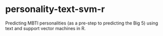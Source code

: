 # personality-text-svm-r
Predicting MBTI personalities (as a pre-step to predicting the Big 5) using text and support vector machines in R.
